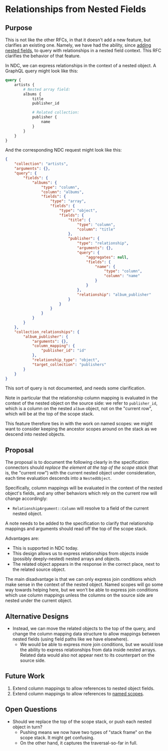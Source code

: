 # Relationships from Nested Fields

## Purpose

This is not like the other RFCs, in that it doesn't add a new feature, but clarifies an existing one. Namely, we have had the ability, since [adding nested fields](./0003-nested-field-selection.md), to query with relationships in a nested field context. This RFC clarifies the behavior of that feature.

In NDC, we can express relationships in the context of a nested object. A GraphQL query might look like this:

```graphql
query {
    artists {
        # Nested array field:
        albums {
            title
            publisher_id

            # Related collection:
            publisher {
                name
            }
        }
    }
}
```

And the corresponding NDC request might look like this:

```json
{
    "collection": "artists",
    "arguments": {},
    "query": {
        "fields": {
            "albums": {
                "type": "column",
                "column": "albums",
                "fields": {
                    "type": "array",
                    "fields": {
                        "type": "object",
                        "fields": {
                            "title": {
                                "type": "column",
                                "column": "title"
                            },
                            "publisher": {
                                "type": "relationship",
                                "arguments": {},
                                "query": {
                                    "aggregates": null,
                                    "fields": {
                                        "name": {
                                            "type": "column",
                                            "column": "name"
                                        }
                                    }
                                },
                                "relationship": "album_publisher"
                            }
                        }
                    }
                }
            }
        }
    },
    "collection_relationships": {
        "album_publisher": {
            "arguments": {},
            "column_mapping": {
                "publisher_id": "id"
            },
            "relationship_type": "object",
            "target_collection": "publishers"
        }
    }
}
```

This sort of query is not documented, and needs some clarification.

Note in particular that the relationship column mapping is evaluated in the context of the nested object on the source side: we refer to `publisher_id`, which is a column on the nested `album` object, not on the "current row", which will be at the top of the scope stack. 

This feature therefore ties in with the work on named scopes: we might want to consider keeping the ancestor scopes around on the stack as we descend into nested objects.

## Proposal

The proposal is to document the following clearly in the specification: connectors should _replace the element at the top of the scope stack_ (that is, the "current row") with the current nested object under consideration, each time evaluation descends into a `NestedObject`.

Specifically, column mappings will be evaluated in the context of the nested object's fields, and any other behaviors which rely on the current row will change accordingly:

- `RelationshipArgument::Column` will resolve to a field of the current nested object.

A note needs to be added to the specification to clarify that relationship mappings and arguments should read off the top of the scope stack.

Advantages are:

- This is supported in NDC today.
- This design allows us to express relationships from objects inside (possibly deeply-nested) nested arrays and objects.
- The related object appears in the response in the correct place, next to the related source object.
 
The main disadvantage is that we can only express join conditions which make sense in the context of the nested object. Named scopes will go some way towards helping here, but we won’t be able to express join conditions which use column mappings unless the columns on the source side are nested under the current object.

## Alternative Designs

- Instead, we can move the related objects to the top of the query, and change the column mapping data structure to allow mappings between nested fields (using field paths like we have elsewhere).
  - We would be able to express more join conditions, but we would lose the ability to express relationships from data inside nested arrays. Related data would also not appear next to its counterpart on the source side.

## Future Work

1. Extend column mappings to allow references to nested object fields.
1. Extend column mappings to allow references to [named scopes](./0015-named-scopes.md).

## Open Questions

- Should we replace the top of the scope stack, or push each nested object in turn?
  - Pushing means we now have two types of "stack frame" on the scope stack. It might get confusing.
  - On the other hand, it captures the traversal-so-far in full.